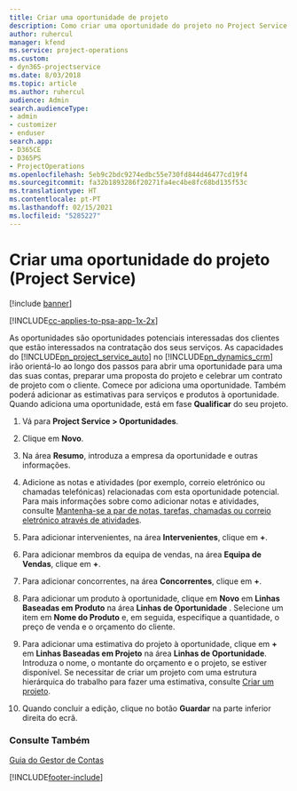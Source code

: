 ```yaml
---
title: Criar uma oportunidade de projeto
description: Como criar uma oportunidade do projeto no Project Service
author: ruhercul
manager: kfend
ms.service: project-operations
ms.custom:
- dyn365-projectservice
ms.date: 8/03/2018
ms.topic: article
ms.author: ruhercul
audience: Admin
search.audienceType:
- admin
- customizer
- enduser
search.app:
- D365CE
- D365PS
- ProjectOperations
ms.openlocfilehash: 5eb9c2bdc9274edbc55e730fd844d46477cd19f4
ms.sourcegitcommit: fa32b1893286f20271fa4ec4be8fc68bd135f53c
ms.translationtype: HT
ms.contentlocale: pt-PT
ms.lasthandoff: 02/15/2021
ms.locfileid: "5285227"
---
```

# <a name="create-a-project-opportunity-project-service"></a>Criar uma oportunidade do projeto (Project Service)

[!include [banner](../includes/psa-now-project-operations.md)]

[!INCLUDE[cc-applies-to-psa-app-1x-2x](../includes/cc-applies-to-psa-app-1x-2x.md)]

As oportunidades são oportunidades potenciais interessadas dos clientes que estão interessados na contratação dos seus serviços. As capacidades do [!INCLUDE[pn_project_service_auto](../includes/pn-project-service-auto.md)] no [!INCLUDE[pn_dynamics_crm](../includes/pn-dynamics-crm.md)] irão orientá-lo ao longo dos passos para abrir uma oportunidade para uma das suas contas, preparar uma proposta do projeto e celebrar um contrato de projeto com o cliente. Comece por adiciona uma oportunidade. Também poderá adicionar as estimativas para serviços e produtos à oportunidade. Quando adiciona uma oportunidade, está em fase **Qualificar** do seu projeto.  
  
1.  Vá para **Project Service > Oportunidades**.  
  
2.  Clique em **Novo**.  
  
3.  Na área **Resumo**, introduza a empresa da oportunidade e outras informações.  
  
4.  Adicione as notas e atividades (por exemplo, correio eletrónico ou chamadas telefónicas) relacionadas com esta oportunidade potencial. Para mais informações sobre como adicionar notas e atividades, consulte [Mantenha-se a par de notas, tarefas, chamadas ou correio eletrónico através de atividades](https://docs.microsoft.com/dynamics365/customerengagement/on-premises/basics/work-with-activities).  
  
5.  Para adicionar intervenientes, na área **Intervenientes**, clique em **+**.  
  
6.  Para adicionar membros da equipa de vendas, na área **Equipa de Vendas**, clique em **+**.  
  
7.  Para adicionar concorrentes, na área **Concorrentes**, clique em **+**.  
  
8.  Para adicionar um produto à oportunidade, clique em **Novo** em **Linhas Baseadas em Produto** na área **Linhas de Oportunidade** . Selecione um item em **Nome do Produto** e, em seguida, especifique a quantidade, o preço de venda e o orçamento do cliente.  
  
9. Para adicionar uma estimativa do projeto à oportunidade, clique em **+** em **Linhas Baseadas em Projeto** na área **Linhas de Oportunidade**. Introduza o nome, o montante do orçamento e o projeto, se estiver disponível. Se necessitar de criar um projeto com uma estrutura hierárquica do trabalho para fazer uma estimativa, consulte [Criar um projeto](../psa/create-project.md).  
  
10. Quando concluir a edição, clique no botão **Guardar** na parte inferior direita do ecrã.  
  
### <a name="see-also"></a>Consulte Também  
 [Guia do Gestor de Contas](../psa/account-manager-guide.md)


[!INCLUDE[footer-include](../includes/footer-banner.md)]